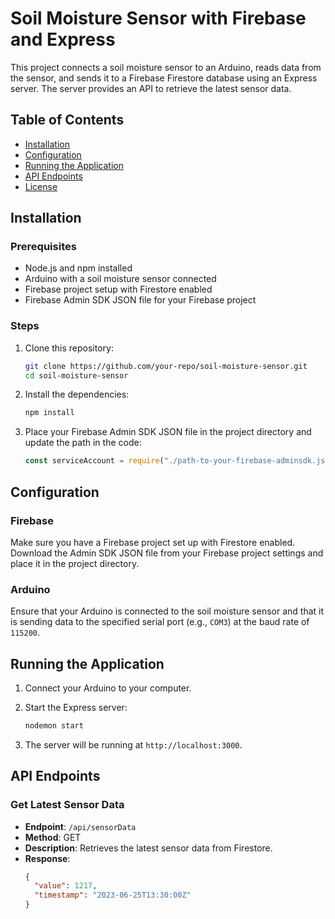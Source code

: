 # Soil Moisture Sensor with Firebase and Express

This project connects a soil moisture sensor to an Arduino, reads data from the sensor, and sends it to a Firebase Firestore database using an Express server. The server provides an API to retrieve the latest sensor data.

## Table of Contents

- [Installation](#installation)
- [Configuration](#configuration)
- [Running the Application](#running-the-application)
- [API Endpoints](#api-endpoints)
- [License](#license)

## Installation

### Prerequisites

- Node.js and npm installed
- Arduino with a soil moisture sensor connected
- Firebase project setup with Firestore enabled
- Firebase Admin SDK JSON file for your Firebase project

### Steps

1. Clone this repository:
    ```bash
    git clone https://github.com/your-repo/soil-moisture-sensor.git
    cd soil-moisture-sensor
    ```

2. Install the dependencies:
    ```bash
    npm install
    ```

3. Place your Firebase Admin SDK JSON file in the project directory and update the path in the code:
    ```javascript
    const serviceAccount = require("./path-to-your-firebase-adminsdk.json");
    ```

## Configuration

### Firebase

Make sure you have a Firebase project set up with Firestore enabled. Download the Admin SDK JSON file from your Firebase project settings and place it in the project directory.

### Arduino

Ensure that your Arduino is connected to the soil moisture sensor and that it is sending data to the specified serial port (e.g., `COM3`) at the baud rate of `115200`.

## Running the Application

1. Connect your Arduino to your computer.

2. Start the Express server:
    ```bash
    nodemon start
    ```

3. The server will be running at `http://localhost:3000`.

## API Endpoints

### Get Latest Sensor Data

- **Endpoint**: `/api/sensorData`
- **Method**: GET
- **Description**: Retrieves the latest sensor data from Firestore.
- **Response**:
  ```json
  {
    "value": 1217,
    "timestamp": "2023-06-25T13:30:00Z"
  }
